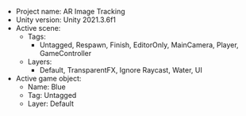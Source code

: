 <!-- UNITY CODE ASSIST INSTRUCTIONS START -->
- Project name: AR Image Tracking
- Unity version: Unity 2021.3.6f1
- Active scene:
  - Tags:
    - Untagged, Respawn, Finish, EditorOnly, MainCamera, Player, GameController
  - Layers:
    - Default, TransparentFX, Ignore Raycast, Water, UI
- Active game object:
  - Name: Blue
  - Tag: Untagged
  - Layer: Default
<!-- UNITY CODE ASSIST INSTRUCTIONS END -->